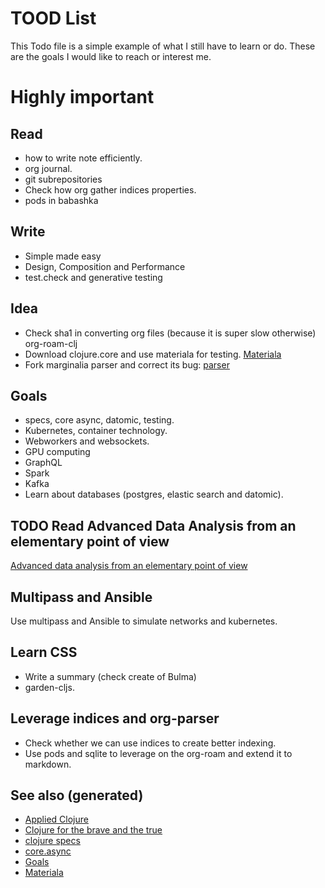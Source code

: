 # TOOD List

This Todo file is a simple example of what I still have to learn or do. These are the goals I would like to reach or interest me.


# Highly important


## Read

-   how to write note efficiently.
-   org journal.
-   git subrepositories
-   Check how org gather indices properties.
-   pods in babashka


## Write

-   Simple made easy
-   Design, Composition and Performance
-   test.check and generative testing


## Idea

-   Check sha1 in converting org files (because it is super slow otherwise) org-roam-clj
-   Download clojure.core and use materiala for testing. [Materiala](cards/20200503165952-materiala.md)
-   Fork marginalia parser and correct its bug: [parser](https://github.com/gdeer81/marginalia/blob/master/src/marginalia/parser.clj)


## Goals

-   specs, core async, datomic, testing.
-   Kubernetes, container technology.
-   Webworkers and websockets.
-   GPU computing
-   GraphQL
-   Spark
-   Kafka
-   Learn about databases (postgres, elastic search and datomic).


## TODO Read Advanced Data Analysis from an elementary point of view

[Advanced data analysis from an elementary point of view](http://www.stat.cmu.edu/~cshalizi/ADAfaEPoV/)


## Multipass and Ansible

Use multipass and Ansible to simulate networks and kubernetes.


## Learn CSS

-   Write a summary (check create of Bulma)
-   garden-cljs.


## Leverage indices and org-parser

-   Check whether we can use indices to create better indexing.
-   Use pods and sqlite to leverage on the org-roam and extend it to markdown.


## See also (generated)

-   [Applied Clojure](cards/20200430155637-applied_clojure.md)
-   [Clojure for the brave and the true](cards/20200430160432-clojure_for_the_brave_and_the_true.md)
-   [clojure specs](cards/20200430235013-specs.md)
-   [core.async](cards/20200430155819-core_async.md)
-   [Goals](cards/20200501163355-goals.md)
-   [Materiala](cards/20200503165952-materiala.md)
